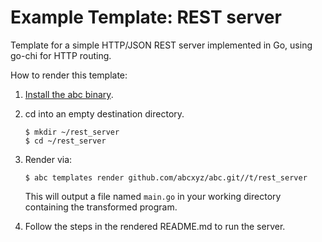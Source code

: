 # Example Template: REST server

Template for a simple HTTP/JSON REST server implemented in Go, using go-chi for HTTP routing.

How to render this template:

1. [Install the abc binary](https://github.com/abcxyz/abc#installation).

1. cd into an empty destination directory.

    ```shell
    $ mkdir ~/rest_server
    $ cd ~/rest_server
    ```

1. Render via:

    ```shell
    $ abc templates render github.com/abcxyz/abc.git//t/rest_server
    ```

    This will output a file named `main.go` in your working directory containing the transformed program.

1. Follow the steps in the rendered README.md to run the server.
